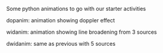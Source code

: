 Some python animations to go with our starter activities

dopanim: animation showing doppler effect

widanim: animation showing line broadening from 3 sources

dwidanim: same as previous with 5 sources

